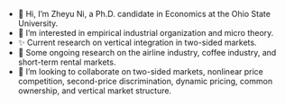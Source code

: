 - 👋 Hi, I’m Zheyu Ni, a Ph.D. candidate in Economics at the Ohio State University.
- 👀 I’m interested in empirical industrial organization and micro theory. 
- ✨ Current research on vertical integration in two-sided markets.
- 🌱 Some ongoing research on the airline industry, coffee industry, and short-term rental markets. 
- 💞️ I’m looking to collaborate on two-sided markets, nonlinear price competition, second-price discrimination, dynamic pricing, common ownership, and vertical market structure.  
 

<!---
nzy129/nzy129 is a ✨ special ✨ repository because its `README.md` (this file) appears on your GitHub profile.
You can click the Preview link to take a look at your changes.
- 🌱 I’m currently learning ...- 📫 
--->
